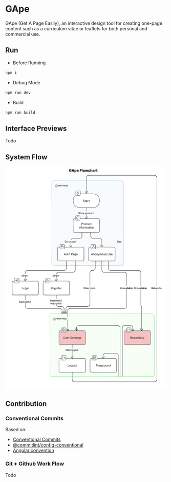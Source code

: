 # GApe

GApe (Get A Page Easily), an interactive design tool for creating one-page content such as a curriculum vitae or leaflets for both personal and commercial use.

## Run

- Before Running

```bash
npm i
```

- Debug Mode

```bash
npm run dev
```

- Build

```bash
npm run build
```

## Interface Previews

Todo

## System Flow

![image](readme_images/systemdiagram.png)

## Contribution

### Conventional Commits

Based on:
- [Conventional Commits](https://www.conventionalcommits.org/en/v1.0.0/)
- [@commitlint/config-conventional](https://github.com/conventional-changelog/commitlint/tree/master/%40commitlint/config-conventional)
- [Angular convention](https://github.com/angular/angular/blob/22b96b9/CONTRIBUTING.md#-commit-message-guidelines)

### Git + Github Work Flow
Todo